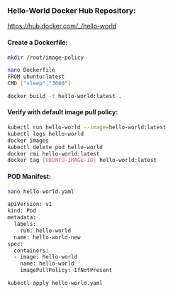 ### Hello-World Docker Hub Repository:

https://hub.docker.com/_/hello-world

#### Create a Dockerfile:
```sh
mkdir /root/image-policy
```
```sh
nano Dockerfile
FROM ubuntu:latest
CMD ["sleep","3600"]
```
```sh
docker build -t hello-world:latest .
```
#### Verify with default image pull policy:
```sh
kubectl run hello-world --image=hello-world:latest
kubectl logs hello-world
docker images
kubectl delete pod hello-world
docker rmi hello-world:latest
docker tag [UBUNTU-IMAGE-ID] hello-world:latest
```
#### POD Manifest:
```sh
nano hello-world.yaml
```
```sh
apiVersion: v1
kind: Pod
metadata:
  labels:
    run: hello-world
  name: hello-world-new
spec:
  containers:
  - image: hello-world
    name: hello-world
    imagePullPolicy: IfNotPresent
```
```sh
kubectl apply hello-world.yaml
```
